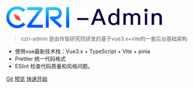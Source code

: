 ![logo](_media/icon.png)

> czri-admin 是由传智研究院研发的基于vue3.x+vite的一套后台基础架构
- 使用vue最新技术栈：Vue3.x + TypeScript + Vite + pinia
- Prettier 统一代码格式
- ESlint 检查代码质量和风格问题。

[Git](http://git.itcast.cn/development/czri-admin)
[预览](https://zhyl-admin-t.itheima.net/)
[快速开始](/zh-cn/)